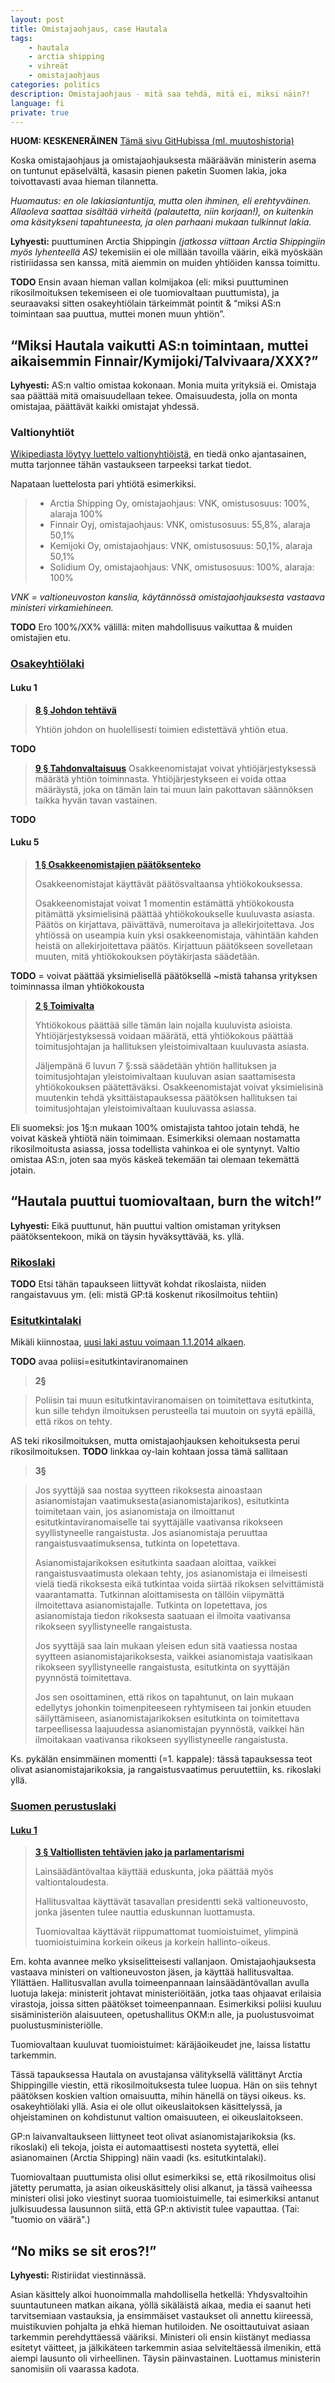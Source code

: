```yaml
---
layout: post
title: Omistajaohjaus, case Hautala
tags:
    - hautala
    - arctia shipping
    - vihreät
    - omistajaohjaus
categories: politics
description: Omistajaohjaus - mitä saa tehdä, mitä ei, miksi näin?!
language: fi
private: true
---
```


**HUOM: KESKENERÄINEN** [Tämä sivu GitHubissa (ml. muutoshistoria)](https://github.com/ypcs/ypcs.github.com/blob/master/misc/_posts/2013-10-15-omistajaohjaus.md)

Koska omistajaohjaus ja omistajaohjauksesta määräävän ministerin asema on tuntunut epäselvältä, kasasin pienen paketin Suomen lakia, joka toivottavasti avaa hieman tilannetta.

*Huomautus: en ole lakiasiantuntija, mutta olen ihminen, eli erehtyväinen. Allaoleva saattaa sisältää virheitä (palautetta, niin korjaan!), on kuitenkin oma käsitykseni tapahtuneesta, ja olen parhaani mukaan tulkinnut lakia.*

**Lyhyesti:** puuttuminen Arctia Shippingin *(jatkossa viittaan Arctia Shippingiin myös lyhenteellä AS)* tekemisiin ei ole millään tavoilla väärin, eikä myöskään ristiriidassa sen kanssa, mitä aiemmin on muiden yhtiöiden kanssa toimittu.

**TODO**
Ensin avaan hieman vallan kolmijakoa (eli: miksi puuttuminen rikosilmoituksen tekemiseen ei ole tuomiovaltaan puuttumista), ja seuraavaksi sitten osakeyhtiölain tärkeimmät pointit & “miksi AS:n toimintaan saa puuttua, muttei monen muun yhtiön”.



## “Miksi Hautala vaikutti AS:n toimintaan, muttei aikaisemmin Finnair/Kymijoki/Talvivaara/XXX?”
**Lyhyesti:** AS:n valtio omistaa kokonaan. Monia muita yrityksiä ei. Omistaja saa päättää mitä omaisuudellaan tekee. Omaisuudesta, jolla on monta omistajaa, päättävät kaikki omistajat yhdessä.

### Valtionyhtiöt
[Wikipediasta löytyy luettelo valtionyhtiöistä](http://fi.wikipedia.org/wiki/Luettelo_Suomen_valtionyhti%C3%B6ist%C3%A4), en tiedä onko ajantasainen, mutta tarjonnee tähän vastaukseen tarpeeksi tarkat tiedot.

Napataan luettelosta pari yhtiötä esimerkiksi.

> - Arctia Shipping Oy, omistajaohjaus: VNK, omistusosuus: 100%, alaraja 100%
> - Finnair Oyj, omistajaohjaus: VNK, omistusosuus: 55,8%, alaraja 50,1%
> - Kemijoki Oy, omistajaohjaus: VNK, omistusosuus: 50,1%, alaraja 50,1%
> - Solidium Oy, omistajaohjaus: VNK, omistusosuus: 100%, alaraja: 100%

*VNK = valtioneuvoston kanslia, käytännössä omistajaohjauksesta vastaava ministeri virkamiehineen.*

**TODO** Ero 100%/XX% välillä: miten mahdollisuus vaikuttaa & muiden omistajien etu.


### [Osakeyhtiölaki](http://finlex.fi/fi/laki/ajantasa/2006/20060624)
#### Luku 1
> **[8 § Johdon tehtävä](http://finlex.fi/fi/laki/ajantasa/2006/20060624#L1P8)**
>
> Yhtiön johdon on huolellisesti toimien edistettävä yhtiön etua.

**TODO**

> **[9 § Tahdonvaltaisuus](http://finlex.fi/fi/laki/ajantasa/2006/20060624#L1P9)**
> Osakkeenomistajat voivat yhtiöjärjestyksessä määrätä yhtiön toiminnasta. Yhtiöjärjestykseen ei voida ottaa määräystä, joka on tämän lain tai muun lain pakottavan säännöksen taikka hyvän tavan vastainen.

**TODO**

#### Luku 5
> **[1 § Osakkeenomistajien päätöksenteko](http://finlex.fi/fi/laki/ajantasa/2006/20060624#L5P1)**
>
> Osakkeenomistajat käyttävät päätösvaltaansa yhtiökokouksessa.
>
> Osakkeenomistajat voivat 1 momentin estämättä yhtiökokousta pitämättä yksimielisinä päättää yhtiökokoukselle kuuluvasta asiasta. Päätös on kirjattava, päivättävä, numeroitava ja allekirjoitettava. Jos yhtiössä on useampia kuin yksi osakkeenomistaja, vähintään kahden heistä on allekirjoitettava päätös. Kirjattuun päätökseen sovelletaan muuten, mitä yhtiökokouksen pöytäkirjasta säädetään.

**TODO** = voivat päättää yksimielisellä päätöksellä ~mistä tahansa yrityksen toiminnassa ilman yhtiökokousta

> **[2 § Toimivalta](http://finlex.fi/fi/laki/ajantasa/2006/20060624#L5P2)**
>
> Yhtiökokous päättää sille tämän lain nojalla kuuluvista asioista. Yhtiöjärjestyksessä voidaan määrätä, että yhtiökokous päättää toimitusjohtajan ja hallituksen yleistoimivaltaan kuuluvasta asiasta.
>
> Jäljempänä 6 luvun 7 §:ssä säädetään yhtiön hallituksen ja toimitusjohtajan yleistoimivaltaan kuuluvan asian saattamisesta yhtiökokouksen päätettäväksi. Osakkeenomistajat voivat yksimielisinä muutenkin tehdä yksittäistapauksessa päätöksen hallituksen tai toimitusjohtajan yleistoimivaltaan kuuluvassa asiassa.

Eli suomeksi: jos 1§:n mukaan 100% omistajista tahtoo jotain tehdä, he voivat käskeä yhtiötä näin toimimaan. Esimerkiksi olemaan nostamatta rikosilmoitusta asiassa, jossa todellista vahinkoa ei ole syntynyt. Valtio omistaa AS:n, joten saa myös käskeä tekemään tai olemaan tekemättä jotain.


## “Hautala puuttui tuomiovaltaan, burn the witch!”
**Lyhyesti:** Eikä puuttunut, hän puuttui valtion omistaman yrityksen päätöksentekoon, mikä on täysin hyväksyttävää, ks. yllä.

### [Rikoslaki](http://finlex.fi/fi/laki/ajantasa/1889/18890039001)

**TODO** Etsi tähän tapaukseen liittyvät kohdat rikoslaista, niiden rangaistavuus ym. (eli: mistä GP:tä koskenut rikosilmoitus tehtiin)

### [Esitutkintalaki](http://www.finlex.fi/fi/laki/ajantasa/1987/19870449)
Mikäli kiinnostaa, [uusi laki astuu voimaan 1.1.2014 alkaen](http://www.finlex.fi/fi/laki/alkup/2011/20110805).

**TODO** avaa poliisi=esitutkintaviranomainen

> **2§**

> Poliisin tai muun esitutkintaviranomaisen on toimitettava esitutkinta, kun sille tehdyn ilmoituksen perusteella tai muutoin on syytä epäillä, että rikos on tehty.

AS teki rikosilmoituksen, mutta omistajaohjauksen kehoituksesta perui rikosilmoituksen.
**TODO** linkkaa oy-lain kohtaan jossa tämä sallitaan


> **3§**

> Jos syyttäjä saa nostaa syytteen rikoksesta ainoastaan asianomistajan vaatimuksesta(asianomistajarikos), esitutkinta toimitetaan vain, jos asianomistaja on ilmoittanut esitutkintaviranomaiselle tai syyttäjälle vaativansa rikokseen syyllistyneelle rangaistusta. Jos asianomistaja peruuttaa rangaistusvaatimuksensa, tutkinta on lopetettava.
>
> Asianomistajarikoksen esitutkinta saadaan aloittaa, vaikkei rangaistusvaatimusta olekaan tehty, jos asianomistaja ei ilmeisesti vielä tiedä rikoksesta eikä tutkintaa voida siirtää rikoksen selvittämistä vaarantamatta. Tutkinnan aloittamisesta on tällöin viipymättä ilmoitettava asianomistajalle. Tutkinta on lopetettava, jos asianomistaja tiedon rikoksesta saatuaan ei ilmoita vaativansa rikokseen syyllistyneelle rangaistusta.
>
> Jos syyttäjä saa lain mukaan yleisen edun sitä vaatiessa nostaa syytteen asianomistajarikoksesta, vaikkei asianomistaja vaatisikaan rikokseen syyllistyneelle rangaistusta, esitutkinta on syyttäjän pyynnöstä toimitettava.
>
> Jos sen osoittaminen, että rikos on tapahtunut, on lain mukaan edellytys johonkin toimenpiteeseen ryhtymiseen tai jonkin etuuden säilyttämiseen, asianomistajarikoksen esitutkinta on toimitettava tarpeellisessa laajuudessa asianomistajan pyynnöstä, vaikkei hän ilmoitakaan vaativansa rikokseen syyllistyneelle rangaistusta.

Ks. pykälän ensimmäinen momentti (=1. kappale): tässä tapauksessa teot olivat asianomistajarikoksia, ja rangaistusvaatimus peruutettiin, ks. rikoslaki yllä.



### [Suomen perustuslaki](http://finlex.fi/fi/laki/ajantasa/1999/19990731)
#### [Luku 1](http://finlex.fi/fi/laki/ajantasa/1999/19990731#L1)

> **[3 § Valtiollisten tehtävien jako ja parlamentarismi](http://finlex.fi/fi/laki/ajantasa/1999/19990731#L1P3)**
>
> Lainsäädäntövaltaa käyttää eduskunta, joka päättää myös valtiontaloudesta.
>
> Hallitusvaltaa käyttävät tasavallan presidentti sekä valtioneuvosto, jonka jäsenten tulee nauttia eduskunnan luottamusta.
>
> Tuomiovaltaa käyttävät riippumattomat tuomioistuimet, ylimpinä tuomioistuimina korkein oikeus ja korkein hallinto-oikeus.

Em. kohta avannee melko yksiselitteisesti vallanjaon. Omistajaohjauksesta vastaava ministeri on valtioneuvoston jäsen, ja käyttää hallitusvaltaa. Yllättäen. Hallitusvallan avulla toimeenpannaan lainsäädäntövallan avulla luotuja lakeja: ministerit johtavat ministeriöitään, jotka taas ohjaavat erilaisia virastoja, joissa sitten päätökset toimeenpannaan. Esimerkiksi poliisi kuuluu sisäministeriön alaisuuteen, opetushallitus OKM:n alle, ja puolustusvoimat puolustusministeriölle.

Tuomiovaltaan kuuluvat tuomioistuimet: käräjäoikeudet jne, laissa listattu tarkemmin.

Tässä tapauksessa Hautala on avustajansa välityksellä välittänyt Arctia Shippingille viestin, että rikosilmoituksesta tulee luopua. Hän on siis tehnyt päätöksen koskien valtion omaisuutta, mihin hänellä on täysi oikeus. ks. osakeyhtiölaki yllä. Asia ei ole ollut oikeuslaitoksen käsittelyssä, ja ohjeistaminen on kohdistunut valtion omaisuuteen, ei oikeuslaitokseen.

GP:n laivanvaltaukseen liittyneet teot olivat asianomistajarikoksia (ks. rikoslaki) eli tekoja, joista ei automaattisesti nosteta syytettä, ellei asianomainen (Arctia Shipping) näin vaadi (ks. esitutkintalaki).

Tuomiovaltaan puuttumista olisi ollut esimerkiksi se, että rikosilmoitus olisi jätetty perumatta, ja asian oikeuskäsittely olisi alkanut, ja tässä vaiheessa ministeri olisi joko viestinyt suoraa tuomioistuimelle, tai esimerkiksi antanut julkisuudessa lausunnon siitä, että GP:n aktivistit tulee vapauttaa. (Tai: "tuomio on väärä".)


## “No miks se sit eros?!”
**Lyhyesti:** Ristiriidat viestinnässä.

Asian käsittely alkoi huonoimmalla mahdollisella hetkellä: Yhdysvaltoihin suuntautuneen matkan aikana, yöllä sikäläistä aikaa, media ei saanut heti tarvitsemiaan vastauksia, ja ensimmäiset vastaukset oli annettu kiireessä, muistikuvien pohjalta ja ehkä hieman hutiloiden. Ne osoittautuivat asiaan tarkemmin perehdyttäessä vääriksi. Ministeri oli ensin kiistänyt mediassa esitetyt väitteet, ja jälkikäteen tarkemmin asiaa selviteltäessä ilmenikin, että aiempi lausunto oli virheellinen. Täysin päinvastainen. Luottamus ministerin sanomisiin oli vaarassa kadota.
